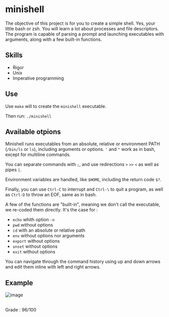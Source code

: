 # minishell

The objective of this project is for you to create a simple shell. Yes, your little bash or zsh. You will learn a lot about processes and file descriptors. The program is capable of parsing a prompt and launching executables with arguments, along with a few built-in functions.

## Skills
* Rigor
* Unix
* Imperative programming

## Use

Use ``make`` will to create the ``minishell`` executable. 

Then run: ``./minishell``


## Available otpions 

Minishell runs executables from an absolute, relative or environment PATH (``/bin/ls`` or ``ls``), including arguments or options. ``'`` and ``"`` work as in bash, except for multiline commands.

You can separate commands with ``;``, and use redirections ``>`` ``>>`` ``<`` as well as pipes ``|``.

Environment variables are handled, like ``$HOME``, including the return code ``$?``.

Finally, you can use ``Ctrl-C`` to interrupt and ``Ctrl-\`` to quit a program, as well as ``Ctrl-D`` to throw an EOF, same as in bash.

A few of the functions are "built-in", meaning we don't call the executable, we re-coded them directly. It's the case for :

* ``echo`` whith option ``-n``
* ``pwd`` without options
* ``cd`` with an absolute or relative path
* ``env`` without options nor arguments
* ``export`` without options
* ``unset``  without options
* ``exit`` without options

You can navigate through the command history using up and down arrows and edit them inline with left and right arrows. 

## Example
![image](https://user-images.githubusercontent.com/51337012/135822328-305c4446-05e7-441d-8c55-d041f8eab0b9.png)

##
Grade : 96/100
